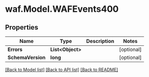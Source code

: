 # waf.Model.WAFEvents400

## Properties

Name | Type | Description | Notes
------------ | ------------- | ------------- | -------------
**Errors** | **List&lt;Object&gt;** |  | [optional] 
**SchemaVersion** | **long** |  | [optional] 

[[Back to Model list]](../README.md#documentation-for-models) [[Back to API list]](../README.md#documentation-for-api-endpoints) [[Back to README]](../README.md)

